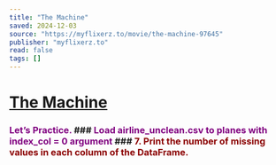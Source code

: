 ```yaml
---
title: "The Machine"
saved: 2024-12-03
source: "https://myflixerz.to/movie/the-machine-97645"
publisher: "myflixerz.to"
read: false
tags: []
---
```


# [The Machine](https://myflixerz.to/movie/the-machine-97645)

### <font color=purple><b>Let’s Practice.</b> </font> ### <font color=purple>Load <b>airline_unclean.csv</b> to planes with <b>index_col = 0</b> argument </font> ### <font color=darkred> 7. Print the number of missing values in each column of the DataFrame.

